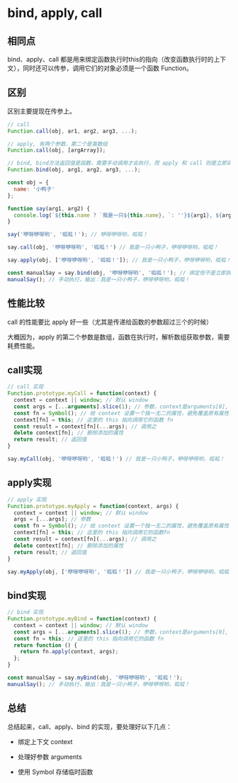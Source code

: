 # bind, apply, call

## 相同点

bind、apply、call 都是用来绑定函数执行时this的指向（改变函数执行时的上下文），同时还可以传参，调用它们的对象必须是一个函数 Function。

## 区别

区别主要提现在传参上。

```js
// call
Function.call(obj, ar1, arg2, arg3, ...);

// apply, 有两个参数，第二个是类数组
Function.call(obj, [argArray]);

// bind, bind方法返回值是函数，需要手动调用才会执行，而 apply 和 call 则是立即调用
Function.bind(obj, arg1, arg2, arg3, ...);

```

```js
const obj = {
  name: '小鸭子'
};

function say(arg1, arg2) {
  console.log(`${this.name ? `我是一只${this.name}, `: ''}${arg1}, ${arg2}`);
}

say('咿呀咿呀哟', '呱呱！'); // 咿呀咿呀哟，呱呱！

say.call(obj, '咿呀咿呀哟', '呱呱！') // 我是一只小鸭子，咿呀咿呀哟，呱呱！

say.apply(obj, ['咿呀咿呀哟', '呱呱！']); // 我是一只小鸭子，咿呀咿呀哟，呱呱！

const manualSay = say.bind(obj, '咿呀咿呀哟', '呱呱！'); // 绑定但不是立即执行
manualSay(); // 手动执行，输出：我是一只小鸭子，咿呀咿呀哟，呱呱！
```

## 性能比较

call 的性能要比 apply 好一些（尤其是传递给函数的参数超过三个的时候）

大概因为，apply 的第二个参数是数组，函数在执行时，解析数组获取参数，需要耗费性能。

## call实现

```js
// call 实现
Function.prototype.myCall = function(context) {
  context = context || window; // 默认 window
  const args = [...arguments].slice(1); // 参数，context是arguments[0], [...arguments].slice(1)是context之后的所有参数
  const fn = Symbol(); // 给 context 设置一个独一无二的属性，避免覆盖原有属性
  context[fn] = this; // 这里的 this 指向调用它的函数 fn
  const result = context[fn](...args); // 调用之
  delete context[fn]; // 删除添加的属性
  return result; // 返回值
}

say.myCall(obj, '咿呀咿呀哟', '呱呱！') // 我是一只小鸭子，咿呀咿呀哟，呱呱！
```

## apply实现

```js
// apply 实现
Function.prototype.myApply = function(context, args) {
  context = context || window; // 默认 window
  args = [...args]; // 参数
  const fn = Symbol(); // 给 context 设置一个独一无二的属性，避免覆盖原有属性
  context[fn] = this; // 这里的 this 指向调用它的函数fn
  const result = context[fn](...args); // 调用之
  delete context[fn]; // 删除添加的属性
  return result; // 返回值
}

say.myApply(obj, ['咿呀咿呀哟', '呱呱！']) // 我是一只小鸭子，咿呀咿呀哟，呱呱！ 
```

## bind实现

```js
// bind 实现
Function.prototype.myBind = function(context) {
  context = context || window; // 默认 window
  const args = [...arguments].slice(1); // 参数，context是arguments[0], [...arguments].slice(1)是context之后的所有参数
  const fn = this; // 这里的 this 指向调用它的函数 fn
  return function () {
    return fn.apply(context, args);
  };
}

const manualSay = say.myBind(obj, '咿呀咿呀哟', '呱呱！');
manualSay(); // 手动执行，输出：我是一只小鸭子，咿呀咿呀哟，呱呱！ 
```

## 总结

总结起来，call、apply、bind 的实现，要处理好以下几点：

- 绑定上下文 context

- 处理好参数 arguments

- 使用 Symbol 存储临时函数
